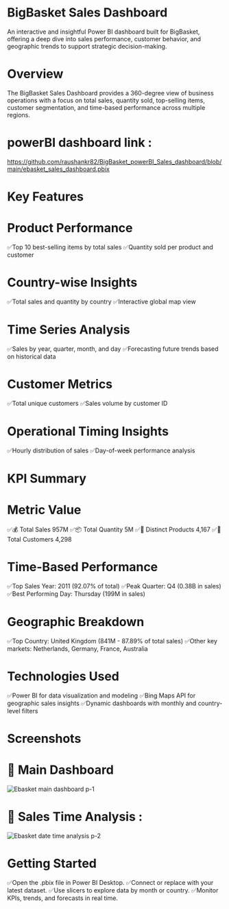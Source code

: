 # BigBasket Sales Dashboard
An interactive and insightful Power BI dashboard built for BigBasket, offering a deep dive into sales performance, customer behavior, and geographic trends to support strategic decision-making.

# Overview
The BigBasket Sales Dashboard provides a 360-degree view of business operations with a focus on total sales, quantity sold, top-selling items, customer segmentation, and time-based performance across multiple regions.

# powerBI dashboard link : 
https://github.com/raushankr82/BigBasket_powerBI_Sales_dashboard/blob/main/ebasket_sales_dashboard.pbix

# Key Features
# Product Performance

✅Top 10 best-selling items by total sales
✅Quantity sold per product and customer

# Country-wise Insights

✅Total sales and quantity by country
✅Interactive global map view

# Time Series Analysis

✅Sales by year, quarter, month, and day
✅Forecasting future trends based on historical data

#  Customer Metrics

✅Total unique customers
✅Sales volume by customer ID

# Operational Timing Insights

✅Hourly distribution of sales
✅Day-of-week performance analysis

# KPI Summary

# Metric	Value
✅💰 Total Sales	957M
✅📦 Total Quantity	5M
✅🧾 Distinct Products	4,167
✅👥 Total Customers	4,298

# Time-Based Performance
✅Top Sales Year: 2011 (92.07% of total)
✅Peak Quarter: Q4 (0.38B in sales)
✅Best Performing Day: Thursday (199M in sales)

# Geographic Breakdown
✅Top Country: United Kingdom (841M - 87.89% of total sales)
✅Other key markets: Netherlands, Germany, France, Australia

# Technologies Used
✅Power BI for data visualization and modeling
✅Bing Maps API for geographic sales insights
✅Dynamic dashboards with monthly and country-level filters

# Screenshots
# 📌 Main Dashboard
![Ebasket main dashboard p-1](https://github.com/user-attachments/assets/0437ccbc-64b6-4c3e-a165-b94bd4b86727)

# 📌 Sales Time Analysis : 
![Ebasket date   time analysis p-2](https://github.com/user-attachments/assets/dcc2d02b-93ba-497c-af44-172c6aca4a43)

# Getting Started
✅Open the .pbix file in Power BI Desktop.
✅Connect or replace with your latest dataset.
✅Use slicers to explore data by month or country.
✅Monitor KPIs, trends, and forecasts in real time.
